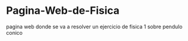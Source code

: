 # Pagina-Web-de-Fisica
pagina web donde se va a resolver un ejercicio de fisica 1 sobre pendulo conico
